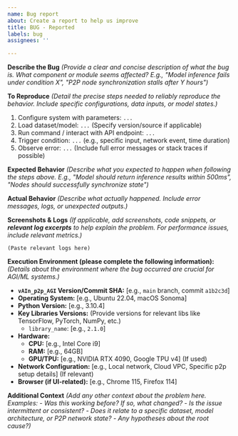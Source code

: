 ```yaml
---
name: Bug report
about: Create a report to help us improve
title: BUG - Reported
labels: bug
assignees: ''

---
```


**Describe the Bug**
*(Provide a clear and concise description of what the bug is. What component or module seems affected? E.g., "Model inference fails under condition X", "P2P node synchronization stalls after Y hours")*

**To Reproduce**
*(Detail the precise steps needed to reliably reproduce the behavior. Include specific configurations, data inputs, or model states.)*
1. Configure system with parameters: `...`
2. Load dataset/model: `...` (Specify version/source if applicable)
3. Run command / interact with API endpoint: `...`
4. Trigger condition: `...` (e.g., specific input, network event, time duration)
5. Observe error: `...` (Include full error messages or stack traces if possible)

**Expected Behavior**
*(Describe what you expected to happen when following the steps above. E.g., "Model should return inference results within 500ms", "Nodes should successfully synchronize state")*

**Actual Behavior**
*(Describe what actually happened. Include error messages, logs, or unexpected outputs.)*

**Screenshots & Logs**
*(If applicable, add screenshots, code snippets, or **relevant log excerpts** to help explain the problem. For performance issues, include relevant metrics.)*

```logs
(Paste relevant logs here)
```

**Execution Environment (please complete the following information):**
*(Details about the environment where the bug occurred are crucial for AGI/ML systems.)*
- **`vAIn_p2p_AGI` Version/Commit SHA:** [e.g., `main` branch, commit `a1b2c3d`]
- **Operating System:** [e.g., Ubuntu 22.04, macOS Sonoma]
- **Python Version:** [e.g., 3.10.4]
- **Key Libraries Versions:** (Provide versions for relevant libs like TensorFlow, PyTorch, NumPy, etc.)
  - `library_name`: [e.g., `2.1.0`]
- **Hardware:**
  - **CPU:** [e.g., Intel Core i9]
  - **RAM:** [e.g., 64GB]
  - **GPU/TPU:** [e.g., NVIDIA RTX 4090, Google TPU v4] (If used)
- **Network Configuration:** [e.g., Local network, Cloud VPC, Specific p2p setup details] (If relevant)
- **Browser (if UI-related):** [e.g., Chrome 115, Firefox 114]

**Additional Context**
*(Add any other context about the problem here. Examples:*
*- Was this working before? If so, what changed?*
*- Is the issue intermittent or consistent?*
*- Does it relate to a specific dataset, model architecture, or P2P network state?*
*- Any hypotheses about the root cause?)*
